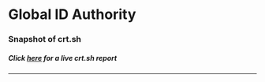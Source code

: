 # Global ID Authority
### Snapshot of crt.sh
##### Click [here](https://crt.sh/?q=3638BB38E272ACCE369E6057841C9435269B22C57E7F6BF15A11E7BED906DB9B) for a live crt.sh report

---
